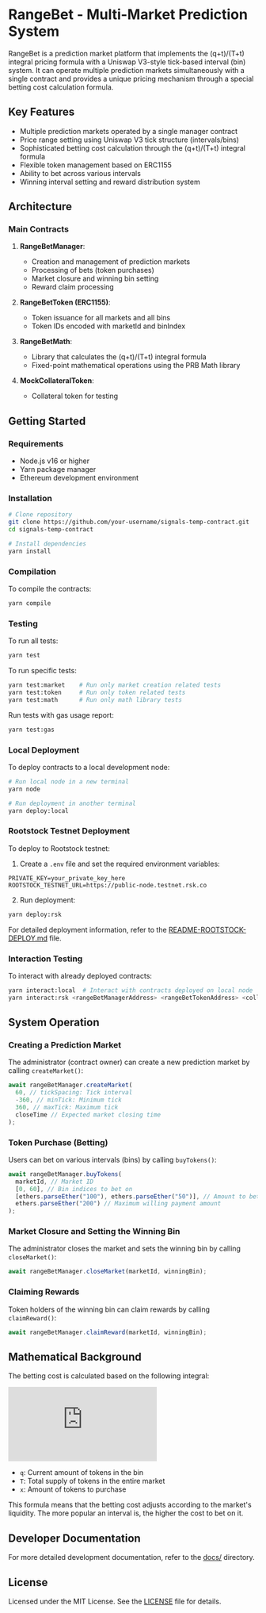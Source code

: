 # RangeBet - Multi-Market Prediction System

RangeBet is a prediction market platform that implements the (q+t)/(T+t) integral pricing formula with a Uniswap V3-style tick-based interval (bin) system. It can operate multiple prediction markets simultaneously with a single contract and provides a unique pricing mechanism through a special betting cost calculation formula.

## Key Features

- Multiple prediction markets operated by a single manager contract
- Price range setting using Uniswap V3 tick structure (intervals/bins)
- Sophisticated betting cost calculation through the (q+t)/(T+t) integral formula
- Flexible token management based on ERC1155
- Ability to bet across various intervals
- Winning interval setting and reward distribution system

## Architecture

### Main Contracts

1. **RangeBetManager**:

   - Creation and management of prediction markets
   - Processing of bets (token purchases)
   - Market closure and winning bin setting
   - Reward claim processing

2. **RangeBetToken (ERC1155)**:

   - Token issuance for all markets and all bins
   - Token IDs encoded with marketId and binIndex

3. **RangeBetMath**:

   - Library that calculates the (q+t)/(T+t) integral formula
   - Fixed-point mathematical operations using the PRB Math library

4. **MockCollateralToken**:
   - Collateral token for testing

## Getting Started

### Requirements

- Node.js v16 or higher
- Yarn package manager
- Ethereum development environment

### Installation

```bash
# Clone repository
git clone https://github.com/your-username/signals-temp-contract.git
cd signals-temp-contract

# Install dependencies
yarn install
```

### Compilation

To compile the contracts:

```bash
yarn compile
```

### Testing

To run all tests:

```bash
yarn test
```

To run specific tests:

```bash
yarn test:market    # Run only market creation related tests
yarn test:token     # Run only token related tests
yarn test:math      # Run only math library tests
```

Run tests with gas usage report:

```bash
yarn test:gas
```

### Local Deployment

To deploy contracts to a local development node:

```bash
# Run local node in a new terminal
yarn node

# Run deployment in another terminal
yarn deploy:local
```

### Rootstock Testnet Deployment

To deploy to Rootstock testnet:

1. Create a `.env` file and set the required environment variables:

```
PRIVATE_KEY=your_private_key_here
ROOTSTOCK_TESTNET_URL=https://public-node.testnet.rsk.co
```

2. Run deployment:

```bash
yarn deploy:rsk
```

For detailed deployment information, refer to the [README-ROOTSTOCK-DEPLOY.md](./README-ROOTSTOCK-DEPLOY.md) file.

### Interaction Testing

To interact with already deployed contracts:

```bash
yarn interact:local  # Interact with contracts deployed on local node
yarn interact:rsk <rangeBetManagerAddress> <rangeBetTokenAddress> <collateralTokenAddress>  # Interact with contracts deployed on Rootstock
```

## System Operation

### Creating a Prediction Market

The administrator (contract owner) can create a new prediction market by calling `createMarket()`:

```javascript
await rangeBetManager.createMarket(
  60, // tickSpacing: Tick interval
  -360, // minTick: Minimum tick
  360, // maxTick: Maximum tick
  closeTime // Expected market closing time
);
```

### Token Purchase (Betting)

Users can bet on various intervals (bins) by calling `buyTokens()`:

```javascript
await rangeBetManager.buyTokens(
  marketId, // Market ID
  [0, 60], // Bin indices to bet on
  [ethers.parseEther("100"), ethers.parseEther("50")], // Amount to bet on each bin
  ethers.parseEther("200") // Maximum willing payment amount
);
```

### Market Closure and Setting the Winning Bin

The administrator closes the market and sets the winning bin by calling `closeMarket()`:

```javascript
await rangeBetManager.closeMarket(marketId, winningBin);
```

### Claiming Rewards

Token holders of the winning bin can claim rewards by calling `claimReward()`:

```javascript
await rangeBetManager.claimReward(marketId, winningBin);
```

## Mathematical Background

The betting cost is calculated based on the following integral:

![Integral Formula](https://latex.codecogs.com/png.latex?%5Cint_%7Bt%3D0%7D%5E%7Bx%7D%20%5Cfrac%7Bq%20%2B%20t%7D%7BT%20%2B%20t%7D%20%5C%2C%5Cmathrm%7Bd%7Dt%20%5C%3B%3D%5C%3B%20x%20%2B%20%28q%20-%20T%29%5C%2C%5Cln%5C%21%5CBigl%28%5Cfrac%7BT%20%2B%20x%7D%7BT%7D%5CBigr%29)

- `q`: Current amount of tokens in the bin
- `T`: Total supply of tokens in the entire market
- `x`: Amount of tokens to purchase

This formula means that the betting cost adjusts according to the market's liquidity. The more popular an interval is, the higher the cost to bet on it.

## Developer Documentation

For more detailed development documentation, refer to the [docs/](./docs/index.md) directory.

## License

Licensed under the MIT License. See the [LICENSE](./LICENSE) file for details.
